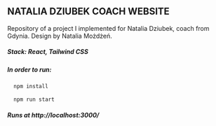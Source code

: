 ## NATALIA DZIUBEK COACH WEBSITE

Repository of a project I implemented for Natalia Dziubek, coach from Gdynia. Design by Natalia Możdżeń.

##### **Stack:** React, Tailwind CSS

##### **In order to run:**

```javascript
  npm install
  
  npm run start
  ```
##### Runs at http://localhost:3000/
